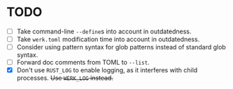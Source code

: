 # TODO

- [ ] Take command-line `--define`s into account in outdatedness.
- [ ] Take `werk.toml` modification time into account in outdatedness.
- [ ] Consider using pattern syntax for glob patterns instead of standard glob syntax.
- [ ] Forward doc comments from TOML to `--list`.
- [x] Don't use `RUST_LOG` to enable logging, as it interferes with child
  processes. ~~Use `WERK_LOG` instead.~~